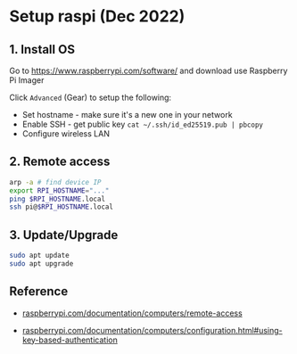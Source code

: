 # Setup raspi (Dec 2022)

## 1. Install OS

Go to https://www.raspberrypi.com/software/ and download use Raspberry Pi Imager

Click `Advanced` (Gear) to setup the following:

- Set hostname - make sure it's a new one in your network
- Enable SSH - get public key `cat ~/.ssh/id_ed25519.pub | pbcopy`
- Configure wireless LAN

## 2. Remote access

```sh
arp -a # find device IP
export RPI_HOSTNAME="..."
ping $RPI_HOSTNAME.local
ssh pi@$RPI_HOSTNAME.local
```

## 3. Update/Upgrade

```sh
sudo apt update
sudo apt upgrade
```

## Reference

- [raspberrypi.com/documentation/computers/remote-access](https://www.raspberrypi.com/documentation/computers/remote-access.html#remote-access)

- [raspberrypi.com/documentation/computers/configuration.html#using-key-based-authentication](https://www.raspberrypi.com/documentation/computers/configuration.html#using-key-based-authentication)
